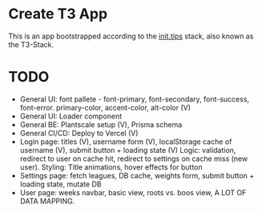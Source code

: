 # Create T3 App

This is an app bootstrapped according to the [init.tips](https://init.tips) stack, also known as the T3-Stack.

# TODO
- General UI: font pallete - font-primary, font-secondary, font-success, font-error. primary-color, accent-color, alt-color (V)
- General UI: Loader component
- General BE: Plantscale setup (V), Prisma schema
- General CI/CD: Deploy to Vercel (V)
- Login page: titles (V), username form (V), localStorage cache of username (V), submit button + loading state (V)
Logic: validation, redirect to user on cache hit, redirect to settings on cache miss (new user).
Styling: Title animations, hover effects for button
- Settings page: fetch leagues, DB cache, weights form, submit button + loading state, mutate DB
- User page: weeks navbar, basic view, roots vs. boos view, A LOT OF DATA MAPPING.
